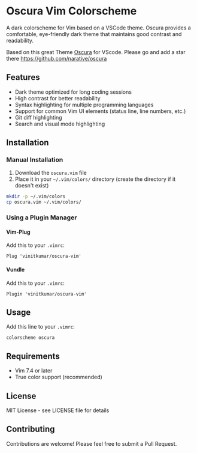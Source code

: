 # Oscura Vim Colorscheme

A dark colorscheme for Vim based on a VSCode theme. Oscura provides a comfortable, eye-friendly dark theme that maintains good contrast and readability.

Based on this great Theme [Oscura](https://marketplace.visualstudio.com/items?itemName=Fey.oscura) for VScode. Please go and add a star there https://github.com/narative/oscura

## Features

- Dark theme optimized for long coding sessions
- High contrast for better readability
- Syntax highlighting for multiple programming languages
- Support for common Vim UI elements (status line, line numbers, etc.)
- Git diff highlighting
- Search and visual mode highlighting

## Installation

### Manual Installation

1. Download the `oscura.vim` file
2. Place it in your `~/.vim/colors/` directory (create the directory if it doesn't exist)

```bash
mkdir -p ~/.vim/colors
cp oscura.vim ~/.vim/colors/
```

### Using a Plugin Manager

#### Vim-Plug
Add this to your `.vimrc`:
```vim
Plug 'vinitkumar/oscura-vim'
```

#### Vundle
Add this to your `.vimrc`:
```vim
Plugin 'vinitkumar/oscura-vim'
```

## Usage

Add this line to your `.vimrc`:
```vim
colorscheme oscura
```

## Requirements

- Vim 7.4 or later
- True color support (recommended)

## License

MIT License - see LICENSE file for details

## Contributing

Contributions are welcome! Please feel free to submit a Pull Request. 